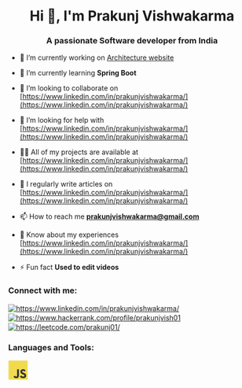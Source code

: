 

<!--
**Prakunj01/Prakunj01** is a ✨ _special_ ✨ repository because its `README.md` (this file) appears on your GitHub profile.

Here are some ideas to get you started:

- 🔭 I’m currently working on ...
- 🌱 I’m currently learning ...
- 👯 I’m looking to collaborate on ...
- 🤔 I’m looking for help with ...
- 💬 Ask me about ...
- 📫 How to reach me: ...
- 😄 Pronouns: ...
- ⚡ Fun fact: ...
-->
<h1 align="center">Hi 👋, I'm Prakunj Vishwakarma</h1>
<h3 align="center">A passionate Software developer from India</h3>

- 🔭 I’m currently working on [Architecture website](https://www.linkedin.com/in/prakunjvishwakarma/)

- 🌱 I’m currently learning **Spring Boot**

- 👯 I’m looking to collaborate on [https://www.linkedin.com/in/prakunjvishwakarma/](https://www.linkedin.com/in/prakunjvishwakarma/)

- 🤝 I’m looking for help with [https://www.linkedin.com/in/prakunjvishwakarma/](https://www.linkedin.com/in/prakunjvishwakarma/)

- 👨‍💻 All of my projects are available at [https://www.linkedin.com/in/prakunjvishwakarma/](https://www.linkedin.com/in/prakunjvishwakarma/)

- 📝 I regularly write articles on [https://www.linkedin.com/in/prakunjvishwakarma/](https://www.linkedin.com/in/prakunjvishwakarma/)

- 📫 How to reach me **prakunjvishwakarma@gmail.com**

- 📄 Know about my experiences [https://www.linkedin.com/in/prakunjvishwakarma/](https://www.linkedin.com/in/prakunjvishwakarma/)

- ⚡ Fun fact **Used to edit videos**

<h3 align="left">Connect with me:</h3>
<p align="left">
<a href="https://linkedin.com/in/https://www.linkedin.com/in/prakunjvishwakarma/" target="blank"><img align="center" src="https://raw.githubusercontent.com/rahuldkjain/github-profile-readme-generator/master/src/images/icons/Social/linked-in-alt.svg" alt="https://www.linkedin.com/in/prakunjvishwakarma/" height="30" width="40" /></a>
<a href="https://www.hackerrank.com/https://www.hackerrank.com/profile/prakunjvish01" target="blank"><img align="center" src="https://raw.githubusercontent.com/rahuldkjain/github-profile-readme-generator/master/src/images/icons/Social/hackerrank.svg" alt="https://www.hackerrank.com/profile/prakunjvish01" height="30" width="40" /></a>
<a href="https://www.leetcode.com/https://leetcode.com/prakunj01/" target="blank"><img align="center" src="https://raw.githubusercontent.com/rahuldkjain/github-profile-readme-generator/master/src/images/icons/Social/leet-code.svg" alt="https://leetcode.com/prakunj01/" height="30" width="40" /></a>
</p>

<h3 align="left">Languages and Tools:</h3>
<p align="left"> <a href="https://developer.mozilla.org/en-US/docs/Web/JavaScript" target="_blank" rel="noreferrer"> <img src="https://raw.githubusercontent.com/devicons/devicon/master/icons/javascript/javascript-original.svg" alt="javascript" width="40" height="40"/> </a> </p>
